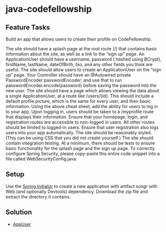 # java-codefellowship

## Feature Tasks
Build an app that allows users to create their profile on CodeFellowship.

The site should have a splash page at the root route (/) that contains basic information about the site, as well as a link to the “sign up” page.
An ApplicationUser should have a username, password ( hashed using BCrypt), firstName, lastName, dateOfBirth, bio, and any other fields you think are useful.
The site should allow users to create an ApplicationUser on the “sign up” page.
Your Controller should have an @Autowired private PasswordEncoder passwordEncoder; and use that to run passwordEncoder.encode(password) before saving the password into the new user.
The site should have a page which allows viewing the data about a single ApplicationUser, at a route like /users/{id}.
This should include a default profile picture, which is the same for every user, and their basic information.
Using the above cheat sheet, add the ability for users to log in to your app.
Upon logging in, users should be taken to a /myprofile route that displays their information.
Ensure that your homepage, login, and registration routes are accessible to non-logged in users. All other routes should be limited to logged-in users.
Ensure that user registration also logs users into your app automatically.
The site should be reasonably styled. (This can be using CSS that you did not create yourself.)
The site should contain integration testing. At a minimum, there should be tests to ensure basic functionality for the splash page and the sign up page.
To correctly configure Spring Security, please copy-paste this entire code snippet into a file called WebSecurityConfig.java:
   
## Setup
Use the [Spring Initializr](https://start.spring.io/) to create a new application with artifact songr with Web (and optionally Devtools) dependency. Download the zip file and extract the directory it contains. 

## Solution
* [AppUser](https://github.com/idothestamping/java-codefellowship/blob/master/src/main/java/com/idothestamping/lab11/songr/SongrApplication.java)
